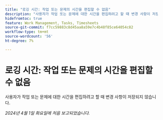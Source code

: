 ```yaml
---
title: "로깅 시간: 작업 또는 문제의 시간을 편집할 수 없음"
description: "사용자가 작업 또는 문제에 대한 시간을 편집하려고 할 때 변경 사항이 저장되지 않습니다."
hidefromtoc: true
feature: Work Management, Tasks, Timesheets
source-git-commit: f7cc59883c8d45aa8a59e7c4b48f85ce64054c82
workflow-type: tm+mt
source-wordcount: '56'
ht-degree: 7%

---
```



# 로깅 시간: 작업 또는 문제의 시간을 편집할 수 없음

사용자가 작업 또는 문제에 대한 시간을 편집하려고 할 때 변경 사항이 저장되지 않습니다.

_2024년 4월 1일 화요일에 처음 보고되었습니다._
